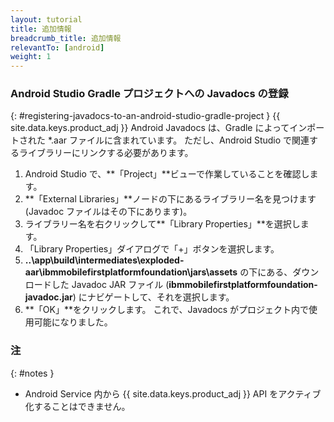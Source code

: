 ```yaml
---
layout: tutorial
title: 追加情報
breadcrumb_title: 追加情報
relevantTo: [android]
weight: 1
---
```

<!-- NLS_CHARSET=UTF-8 -->
### Android Studio Gradle プロジェクトへの Javadocs の登録
{: #registering-javadocs-to-an-android-studio-gradle-project }
{{ site.data.keys.product_adj }} Android Javadocs は、Gradle によってインポートされた *.aar ファイルに含まれています。 ただし、Android Studio で関連するライブラリーにリンクする必要があります。

1. Android Studio で、**「Project」**ビューで作業していることを確認します。
2. **「External Libraries」**ノードの下にあるライブラリー名を見つけます (Javadoc ファイルはその下にあります)。
3. ライブラリー名を右クリックして**「Library Properties」**を選択します。
4. 「Library Properties」ダイアログで「+」ボタンを選択します。
5. **..\app\build\intermediates\exploded-aar\ibmmobilefirstplatformfoundation\jars\assets** の下にある、ダウンロードした Javadoc JAR ファイル (**ibmmobilefirstplatformfoundation-javadoc.jar**) にナビゲートして、それを選択します。
6. **「OK」**をクリックします。 これで、Javadocs がプロジェクト内で使用可能になりました。

### 注
{: #notes }

* Android Service 内から {{ site.data.keys.product_adj }} API をアクティブ化することはできません。

